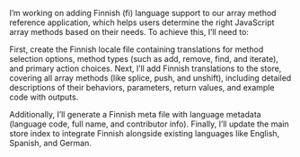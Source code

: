 I’m working on adding Finnish (fi) language support to our array method reference application, which helps users determine the right JavaScript array methods based on their needs. To achieve this, I’ll need to:

First, create the Finnish locale file containing translations for method selection options, method types (such as add, remove, find, and iterate), and primary action choices. Next, I’ll add Finnish translations to the store, covering all array methods (like splice, push, and unshift), including detailed descriptions of their behaviors, parameters, return values, and example code with outputs.

Additionally, I’ll generate a Finnish meta file with language metadata (language code, full name, and contributor info). Finally, I’ll update the main store index to integrate Finnish alongside existing languages like English, Spanish, and German.

